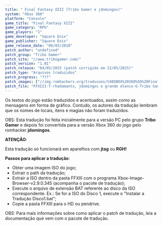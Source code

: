```yaml
---
title: " Final Fantasy XIII (Tribo Gamer e jdomingos)"
system: "Xbox 360"
platform: "Console"
game_title: "Final Fantasy XIII"
game_category: "RPG"
game_players: "1"
game_developer: "Square Enix"
game_publisher: "Square Enix"
game_release_date: "09/03/2010"
patch_author: "undefined"
patch_group: "Tribo Gamer"
patch_site: "//www.tribogamer.com/"
patch_version: "1.01"
patch_release: "04/05/2015 (patch corrigido em 22/05/2015)"
patch_type: "Arquivos traduzidos"
patch_progress: "???"
patch_images: ["//img.romhackers.org/traducoes/%5BXBOX%20360%5D%20Final%20Fantasy%20XIII%20-%20Tribo%20Gamer%20-%201.jpg","//img.romhackers.org/traducoes/%5BXBOX%20360%5D%20Final%20Fantasy%20XIII%20-%20Tribo%20Gamer%20-%202.jpg","//img.romhackers.org/traducoes/%5BXBOX%20360%5D%20Final%20Fantasy%20XIII%20-%20Tribo%20Gamer%20-%203.jpg"]
patch_file: "FFXIII-T-rhadamants, jdomingos e grande elenco-G-Tribo Gamer-V-1.01-A-2015.zip"
---
```

Os textos do jogo estão traduzidos e acentuados, assim como as mensagens em forma de gráfico. Contudo, os autores da tradução lembram que os nomes de locais, itens e magias não foram traduzidos.

OBS: Esta tradução foi feita inicialmente para a versão PC pelo grupo <b>Tribo Gamer</b> e depois foi convertida para a versão Xbox 360 do jogo pelo romhacker <b>jdomingos</b>.

<b>ATENÇÃO</b>:

Esta tradução só funcionará em aparelhos com <b>jtag</b> ou <b>RGH!</b>

<b>Passos para aplicar a tradução</b>:

- Obter uma imagem ISO do jogo;
- Extrair o path da tradução;
- Extrair a ISO dentro da pasta FFXIII com o programa Xbox-Image-Browser-v2.9.0.345 (acompanha o pacote de tradução);
- Execute o arquivo de extensão BAT referente ao disco da ISO correspondente. Ex.: Se for a ISO do Disco 1, execute o "Instalar a Tradução Disco1.bat";
- Copie a pasta FFXIII para o HD ou pendrive.

OBS: Para mais informações sobre como aplicar o patch de tradução, leia a documentação que vem com o pacote de tradução.
